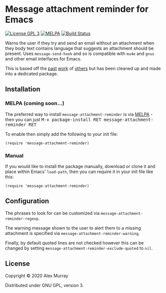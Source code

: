 # Message attachment reminder for Emacs

[![License GPL 3](https://img.shields.io/badge/license-GPL_3-green.svg)](http://www.gnu.org/licenses/gpl-3.0.txt)
[![MELPA](http://melpa.org/packages/message-attachment-reminder-badge.svg)](http://melpa.org/#/message-attachment-reminder)
[![Build Status](https://travis-ci.org/alexmurray/message-attachment-reminder.svg?branch=master)](https://travis-ci.org/alexmurray/message-attachment-reminder)

Warns the user if they try and send an email without an attachment when
they body text contains language that suggests an attachment should be
present. Uses `message-send-hook` and so is compatible with `mu4e` and
`gnus` and other email interfaces for Emacs.

This is based off the
[past](https://www.reddit.com/r/emacs/comments/g11mp9/weekly_tipstricketc_thread/fnd2p6p/)
[work](https://www.topbug.net/blog/2016/12/09/attachment-reminder-in-emacs-message-mode/)
of [others](http://mbork.pl/2016-02-06_An_attachment_reminder_in_mu4e) but
has been cleaned up and made into a dedicated package.

## Installation

### MELPA (coming soon...)

The preferred way to install `message-attachment-reminder` is via
[MELPA](http://melpa.org) - then you can just <kbd>M-x package-install RET
message-attachment-reminder RET</kbd>

To enable then simply add the following to your init file:

```emacs-lisp
(require 'message-attachment-reminder)
```

### Manual

If you would like to install the package manually, download or clone it and
place within Emacs' `load-path`, then you can require it in your init file like
this:

```emacs-lisp
(require 'message-attachment-reminder)
```

## Configuration

The phrases to look for can be customized via
`message-attachment-reminder-regexp`.

The warning message shown to the user to alert them to a missing attachment
is specified via `message-attachment-reminder-warning`.

Finally, by default quoted lines are not checked however this can be
changed by setting `message-attachment-reminder-exclude-quoted` to `nil`.


## License

Copyright © 2020 Alex Murray

Distributed under GNU GPL, version 3.
